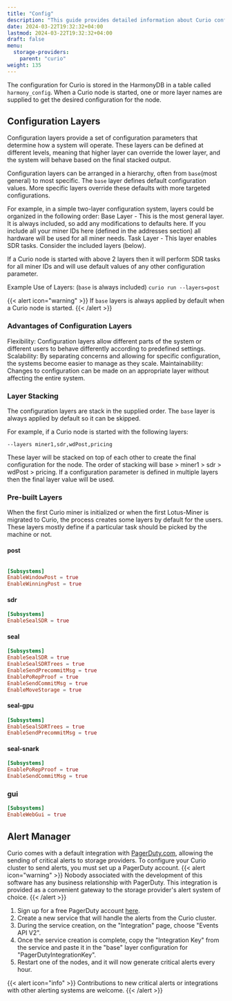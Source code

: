 ```yaml
---
title: "Config"
description: "This guide provides detailed information about Curio configuration"
date: 2024-03-22T19:32:32+04:00
lastmod: 2024-03-22T19:32:32+04:00
draft: false
menu:
  storage-providers:
    parent: "curio"
weight: 135
---
```


The configuration for Curio is stored in the HarmonyDB in a table called `harmony_config`.
When a Curio node is started, one or more layer names are supplied to get the desired configuration for the node.

## Configuration Layers
Configuration layers provide a set of configuration parameters that determine how a system will operate.
These layers can be defined at different levels, meaning that higher layer can override the lower layer, and the system will behave based on the final stacked output.

Configuration layers can be arranged in a hierarchy, often from `base`(most general) to most specific.
The `base` layer defines default configuration values.
More specific layers override these defaults with more targeted configurations.

For example, in a simple two-layer configuration system, layers could be organized in the following order:
Base Layer - This is the most general layer. It is always included, so add any modifications to defaults here. If you include all your miner IDs here (defined in the addresses section) all hardware will be used for all miner needs.
Task Layer - This layer enables SDR tasks. Consider the included layers (below).

If a Curio node is started with above 2 layers then it will perform SDR tasks for all miner IDs and will use default values of any other configuration parameter.

Example Use of Layers:  (`base` is always included)
`curio run --layers=post`

{{< alert icon="warning" >}}
If `base` layers is always applied by default when a Curio node is started.
{{< /alert >}}

### Advantages of Configuration Layers
Flexibility: Configuration layers allow different parts of the system or different users to behave differently according to predefined settings.
Scalability: By separating concerns and allowing for specific configuration, the systems become easier to manage as they scale.
Maintainability: Changes to configuration can be made on an appropriate layer without affecting the entire system.

### Layer Stacking
The configuration layers are stack in the supplied order. The `base` layer is always applied by default so it can be skipped.

For example, if a Curio node is started with the following layers:

```text
--layers miner1,sdr,wdPost,pricing
```

These layer will be stacked on top of each other to create the final configuration for the node.
The order of stacking will base > miner1 > sdr > wdPost > pricing. If a configuration parameter is defined in multiple layers then the final layer value will be used.

### Pre-built Layers
When the first Curio miner is initialized or when the first Lotus-Miner is migrated to Curio, the process creates some layers by default for the users.
These layers mostly define if a particular task should be picked by the machine or not.

#### post

```toml

[Subsystems]
EnableWindowPost = true
EnableWinningPost = true
```


#### sdr

```toml
[Subsystems]
EnableSealSDR = true
```

#### seal

```toml
[Subsystems]
EnableSealSDR = true
EnableSealSDRTrees = true
EnableSendPrecommitMsg = true
EnablePoRepProof = true
EnableSendCommitMsg = true
EnableMoveStorage = true
```

#### seal-gpu

```toml
[Subsystems]
EnableSealSDRTrees = true
EnableSendPrecommitMsg = true
```

#### seal-snark

```toml
[Subsystems]
EnablePoRepProof = true
EnableSendCommitMsg = true
```

### gui

```toml
[Subsystems]
EnableWebGui = true
```

## Alert Manager
Curio comes with a default integration with [PagerDuty.com](https://www.pagerduty.com/), allowing the sending of critical alerts to storage providers.
To configure your Curio cluster to send alerts, you must set up a PagerDuty account.
{{< alert icon="warning" >}}
Nobody associated with the development of this software has any business relationship with PagerDuty.
This integration is provided as a convenient gateway to the storage provider's alert system of choice.
{{< /alert >}}
1. Sign up for a free PagerDuty account [here](https://www.pagerduty.com/sign-up-free/?type=free).
2. Create a new service that will handle the alerts from the Curio cluster.
3. During the service creation, on the "Integration" page, choose "Events API V2".
4. Once the service creation is complete, copy the "Integration Key" from the service and paste it in the "base" layer configuration for "PagerDutyIntegrationKey".
5. Restart one of the nodes, and it will now generate critical alerts every hour.

{{< alert icon="info" >}}
Contributions to new critical alerts or integrations with other alerting systems are welcome.
{{< /alert >}}
